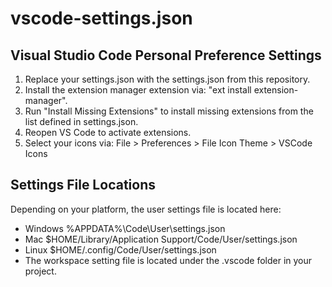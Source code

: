 # vscode-settings.json

## Visual Studio Code Personal Preference Settings

1. Replace your settings.json with the settings.json from this repository.
2. Install the extension manager extension via: "ext install extension-manager".
3. Run "Install Missing Extensions" to install missing extensions from the list defined in settings.json.
4. Reopen VS Code to activate extensions.
5. Select your icons via: File > Preferences > File Icon Theme > VSCode Icons

## Settings File Locations
Depending on your platform, the user settings file is located here:

* Windows %APPDATA%\Code\User\settings.json
* Mac $HOME/Library/Application Support/Code/User/settings.json
* Linux $HOME/.config/Code/User/settings.json
* The workspace setting file is located under the .vscode folder in your project.
